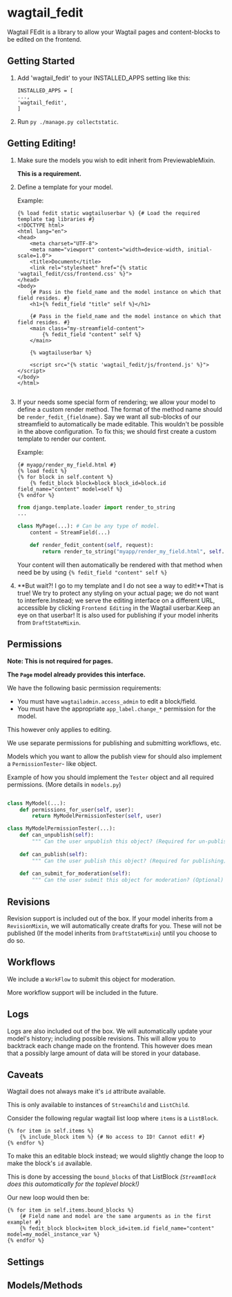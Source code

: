 wagtail_fedit
=============

Wagtail FEdit is a library to allow your Wagtail pages and content-blocks to be edited on the frontend.

Getting Started
---------------

1. Add 'wagtail_fedit' to your INSTALLED_APPS setting like this:

   ```
   INSTALLED_APPS = [
   ...,
   'wagtail_fedit',
   ]
   ```
2. Run `py ./manage.py collectstatic`.

## Getting Editing!

1. Make sure the models you wish to edit inherit from PreviewableMixin.

   **This is a requirement.**
2. Define a template for your model.

   Example:

   ```django-html
   {% load fedit static wagtailuserbar %} {# Load the required template tag libraries #}
   <!DOCTYPE html>
   <html lang="en">
   <head>
       <meta charset="UTF-8">
       <meta name="viewport" content="width=device-width, initial-scale=1.0">
       <title>Document</title>
       <link rel="stylesheet" href="{% static 'wagtail_fedit/css/frontend.css' %}">
   </head>
   <body>
       {# Pass in the field_name and the model instance on which that field resides. #}
       <h1>{% fedit_field "title" self %}</h1>

       {# Pass in the field_name and the model instance on which that field resides. #}
       <main class="my-streamfield-content">
           {% fedit_field "content" self %}
       </main>

       {% wagtailuserbar %}

       <script src="{% static 'wagtail_fedit/js/frontend.js' %}"></script>
   </body>
   </html>


   ```
3. If your needs some special form of rendering; we allow your model to define a custom render method.
   The format of the method name should be `render_fedit_{fieldname}`.
   Say we want all sub-blocks of our streamfield to automatically be made editable. This wouldn't be possible in the above configuration.
   To fix this; we should first create a custom template to render our content.

   Example:

   ```django-html
   {# myapp/render_my_field.html #}
   {% load fedit %}
   {% for block in self.content %}
       {% fedit_block block=block block_id=block.id field_name="content" model=self %}
   {% endfor %}

   ```

   ```python
   from django.template.loader import render_to_string
   ...

   class MyPage(...): # Can be any type of model.
       content = StreamField(...)

       def render_fedit_content(self, request):
           return render_to_string("myapp/render_my_field.html", self.get_context(request))
   ```

   Your content will then automatically be rendered with that method when need be by using `{% fedit_field "content" self %} `
4. **But wait?! I go to my template and I do not see a way to edit!**That is true! We try to protect any styling on your actual page; we do not want to interfere.Instead; we serve the editing interface on a different URL, accessible by clicking `Frontend Editing` in the Wagtail userbar.Keep an eye on that userbar! It is also used for publishing if your model inherits from `DraftStateMixin`.

## Permissions

**Note: This is not required for pages.**

**The `Page` model already provides this interface.**

We have the following basic permission requirements:

* You must have `wagtailadmin.access_admin` to edit a block/field.
* You must have the appropriate `app_label.change_*` permission for the model.

This however only applies to editing.

We use separate permissions for publishing and submitting workflows, etc.

Models which you want to allow the publish view for should also implement a `PermissionTester`- like object.

Example of how you should implement the `Tester` object and all required permissions. (More details in `models.py`)

```python

class MyModel(...):
    def permissions_for_user(self, user):
        return MyModelPermissionTester(self, user)

class MyModelPermissionTester(...):
    def can_unpublish(self):
        """ Can the user unpublish this object? (Required for un-publishing"""
  
    def can_publish(self):
        """ Can the user publish this object? (Required for publishing)"""  
  
    def can_submit_for_moderation(self):
        """ Can the user submit this object for moderation? (Optional) """

```

## Revisions

Revision support is included out of the box.
If your model inherits from a `RevisionMixin`, we will automatically create drafts for you.
These will not be published (If the model inherits from `DraftStateMixin`) until you choose to do so.

## Workflows

We include a `WorkFlow` to submit this object for moderation.

More workflow support will be included in the future.

## Logs

Logs are also included out of the box.
We will automatically update your model's history; including possible revisions.
This will allow you to backtrack each change made on the frontend.
This however does mean that a possibly large amount of data will be stored in your database.

## Caveats

Wagtail does not always make it's `id` attribute available.

This is only available to instances of `StreamChild` and `ListChild`.

Consider the following regular wagtail list loop where `items` is a `ListBlock`.

```django-html
{% for item in self.items %}
    {% include_block item %} {# No access to ID! Cannot edit! #}
{% endfor %}
```

To make this an editable block instead; we would slightly change the loop to make the block's `id` available.

This is done by accessing the `bound_blocks` of that ListBlock *(`StreamBlock` does this automatically for the toplevel block!)*

Our new loop would then be:

```django-html
{% for item in self.items.bound_blocks %}
    {# Field name and model are the same arguments as in the first example! #}
    {% fedit_block block=item block_id=item.id field_name="content" model=my_model_instance_var %}
{% endfor %}
```

## Settings

## Models/Methods
